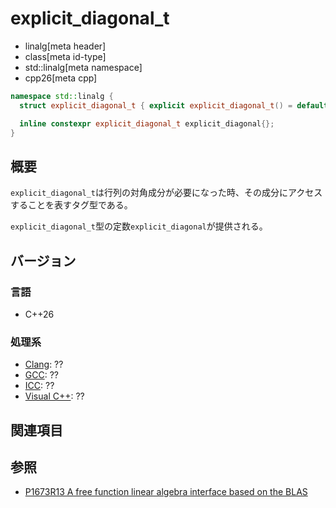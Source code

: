 # explicit_diagonal_t
* linalg[meta header]
* class[meta id-type]
* std::linalg[meta namespace]
* cpp26[meta cpp]

```cpp
namespace std::linalg {
  struct explicit_diagonal_t { explicit explicit_diagonal_t() = default; };

  inline constexpr explicit_diagonal_t explicit_diagonal{};
}
```

## 概要
`explicit_diagonal_t`は行列の対角成分が必要になった時、その成分にアクセスすることを表すタグ型である。

`explicit_diagonal_t`型の定数`explicit_diagonal`が提供される。


## バージョン
### 言語
- C++26

### 処理系
- [Clang](/implementation.md#clang): ??
- [GCC](/implementation.md#gcc): ??
- [ICC](/implementation.md#icc): ??
- [Visual C++](/implementation.md#visual_cpp): ??


## 関連項目


## 参照
- [P1673R13 A free function linear algebra interface based on the BLAS](https://www.open-std.org/jtc1/sc22/wg21/docs/papers/2023/p1673r13.html)
